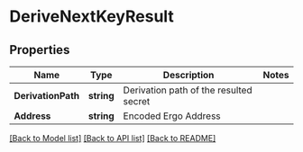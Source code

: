 # DeriveNextKeyResult

## Properties

Name | Type | Description | Notes
------------ | ------------- | ------------- | -------------
**DerivationPath** | **string** | Derivation path of the resulted secret | 
**Address** | **string** | Encoded Ergo Address | 

[[Back to Model list]](../README.md#documentation-for-models) [[Back to API list]](../README.md#documentation-for-api-endpoints) [[Back to README]](../README.md)


